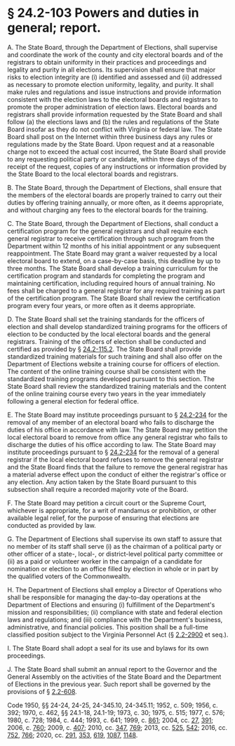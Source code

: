 # § 24.2-103 Powers and duties in general; report.

<p>A. The State Board, through the Department of Elections, shall supervise and coordinate the work of the county and city electoral boards and of the registrars to obtain uniformity in their practices and proceedings and legality and purity in all elections. Its supervision shall ensure that major risks to election integrity are (i) identified and assessed and (ii) addressed as necessary to promote election uniformity, legality, and purity. It shall make rules and regulations and issue instructions and provide information consistent with the election laws to the electoral boards and registrars to promote the proper administration of election laws. Electoral boards and registrars shall provide information requested by the State Board and shall follow (a) the elections laws and (b) the rules and regulations of the State Board insofar as they do not conflict with Virginia or federal law. The State Board shall post on the Internet within three business days any rules or regulations made by the State Board. Upon request and at a reasonable charge not to exceed the actual cost incurred, the State Board shall provide to any requesting political party or candidate, within three days of the receipt of the request, copies of any instructions or information provided by the State Board to the local electoral boards and registrars.</p><p>B. The State Board, through the Department of Elections, shall ensure that the members of the electoral boards are properly trained to carry out their duties by offering training annually, or more often, as it deems appropriate, and without charging any fees to the electoral boards for the training.</p><p>C. The State Board, through the Department of Elections, shall conduct a certification program for the general registrars and shall require each general registrar to receive certification through such program from the Department within 12 months of his initial appointment or any subsequent reappointment. The State Board may grant a waiver requested by a local electoral board to extend, on a case-by-case basis, this deadline by up to three months. The State Board shall develop a training curriculum for the certification program and standards for completing the program and maintaining certification, including required hours of annual training. No fees shall be charged to a general registrar for any required training as part of the certification program. The State Board shall review the certification program every four years, or more often as it deems appropriate.</p><p>D. The State Board shall set the training standards for the officers of election and shall develop standardized training programs for the officers of election to be conducted by the local electoral boards and the general registrars. Training of the officers of election shall be conducted and certified as provided by § <a href='/vacode/24.2-115.2/'>24.2-115.2</a>. The State Board shall provide standardized training materials for such training and shall also offer on the Department of Elections website a training course for officers of election. The content of the online training course shall be consistent with the standardized training programs developed pursuant to this section. The State Board shall review the standardized training materials and the content of the online training course every two years in the year immediately following a general election for federal office.</p><p>E. The State Board may institute proceedings pursuant to § <a href='/vacode/24.2-234/'>24.2-234</a> for the removal of any member of an electoral board who fails to discharge the duties of his office in accordance with law. The State Board may petition the local electoral board to remove from office any general registrar who fails to discharge the duties of his office according to law. The State Board may institute proceedings pursuant to § <a href='/vacode/24.2-234/'>24.2-234</a> for the removal of a general registrar if the local electoral board refuses to remove the general registrar and the State Board finds that the failure to remove the general registrar has a material adverse effect upon the conduct of either the registrar's office or any election. Any action taken by the State Board pursuant to this subsection shall require a recorded majority vote of the Board.</p><p>F. The State Board may petition a circuit court or the Supreme Court, whichever is appropriate, for a writ of mandamus or prohibition, or other available legal relief, for the purpose of ensuring that elections are conducted as provided by law.</p><p>G. The Department of Elections shall supervise its own staff to assure that no member of its staff shall serve (i) as the chairman of a political party or other officer of a state-, local-, or district-level political party committee or (ii) as a paid or volunteer worker in the campaign of a candidate for nomination or election to an office filled by election in whole or in part by the qualified voters of the Commonwealth.</p><p>H. The Department of Elections shall employ a Director of Operations who shall be responsible for managing the day-to-day operations at the Department of Elections and ensuring (i) fulfillment of the Department's mission and responsibilities; (ii) compliance with state and federal election laws and regulations; and (iii) compliance with the Department's business, administrative, and financial policies. This position shall be a full-time classified position subject to the Virginia Personnel Act (§ <a href='/vacode/2.2-2900/'>2.2-2900</a> et seq.).</p><p>I. The State Board shall adopt a seal for its use and bylaws for its own proceedings.</p><p>J. The State Board shall submit an annual report to the Governor and the General Assembly on the activities of the State Board and the Department of Elections in the previous year. Such report shall be governed by the provisions of § <a href='/vacode/2.2-608/'>2.2-608</a>.</p><p>Code 1950, §§ 24-24, 24-25, 24-345.10, 24-345.11; 1952, c. 509; 1956, c. 392; 1970, c. 462, §§ 24.1-18, 24.1-19; 1973, c. 30; 1975, c. 515; 1977, c. 576; 1980, c. 728; 1984, c. 444; 1993, c. 641; 1999, c. <a href='http://lis.virginia.gov/cgi-bin/legp604.exe?991+ful+CHAP0861'>861</a>; 2004, cc. <a href='http://lis.virginia.gov/cgi-bin/legp604.exe?041+ful+CHAP0027'>27</a>, <a href='http://lis.virginia.gov/cgi-bin/legp604.exe?041+ful+CHAP0391'>391</a>; 2006, c. <a href='http://lis.virginia.gov/cgi-bin/legp604.exe?061+ful+CHAP0760'>760</a>; 2009, c. <a href='http://lis.virginia.gov/cgi-bin/legp604.exe?091+ful+CHAP0407'>407</a>; 2010, cc. <a href='http://lis.virginia.gov/cgi-bin/legp604.exe?101+ful+CHAP0347'>347</a>, <a href='http://lis.virginia.gov/cgi-bin/legp604.exe?101+ful+CHAP0769'>769</a>; 2013, cc. <a href='http://lis.virginia.gov/cgi-bin/legp604.exe?131+ful+CHAP0525'>525</a>, <a href='http://lis.virginia.gov/cgi-bin/legp604.exe?131+ful+CHAP0542'>542</a>; 2016, cc. <a href='http://lis.virginia.gov/cgi-bin/legp604.exe?161+ful+CHAP0752'>752</a>, <a href='http://lis.virginia.gov/cgi-bin/legp604.exe?161+ful+CHAP0766'>766</a>; 2020, cc. <a href='http://lis.virginia.gov/cgi-bin/legp604.exe?201+ful+CHAP0291'>291</a>, <a href='http://lis.virginia.gov/cgi-bin/legp604.exe?201+ful+CHAP0353'>353</a>, <a href='http://lis.virginia.gov/cgi-bin/legp604.exe?201+ful+CHAP0619'>619</a>, <a href='http://lis.virginia.gov/cgi-bin/legp604.exe?201+ful+CHAP1087'>1087</a>, <a href='http://lis.virginia.gov/cgi-bin/legp604.exe?201+ful+CHAP1148'>1148</a>.</p>